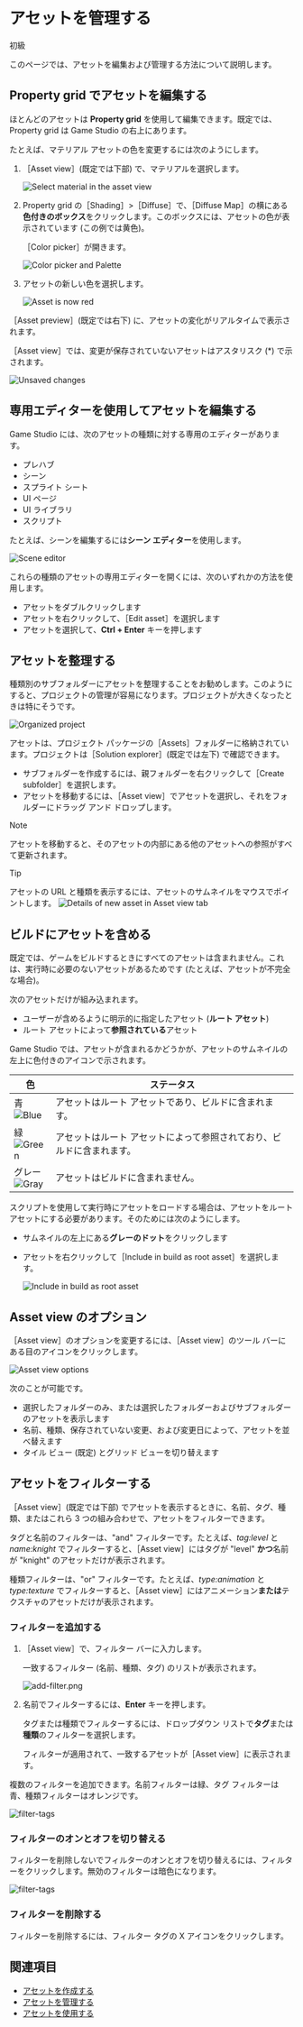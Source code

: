 # アセットを管理する

<span class="label label-doc-level">初級</span>

このページでは、アセットを編集および管理する方法について説明します。

## Property grid でアセットを編集する

ほとんどのアセットは **Property grid** を使用して編集できます。既定では、Property grid は Game Studio の右上にあります。

たとえば、マテリアル アセットの色を変更するには次のようにします。

 1. ［Asset view］(既定では下部) で、マテリアルを選択します。

	![Select material in the asset view](../get-started/media/edit-asset-sphere-material-asset-view-tab.png)

 2. Property grid の［Shading］>［Diffuse］で、［Diffuse Map］の横にある**色付きのボックス**をクリックします。このボックスには、アセットの色が表示されています (この例では黄色)。

	［Color picker］が開きます。

	![Color picker and Palette](../get-started/media/edit-asset-color-picker-palette-diffuse.png)

 4. アセットの新しい色を選択します。

	![Asset is now red](../get-started/media/edit-asset-color-change-selected-asset.png)

［Asset preview］(既定では右下) に、アセットの変化がリアルタイムで表示されます。

［Asset view］では、変更が保存されていないアセットはアスタリスク (*) で示されます。

![Unsaved changes](../get-started/media/asset-unsaved-changes.png)

## 専用エディターを使用してアセットを編集する

Game Studio には、次のアセットの種類に対する専用のエディターがあります。

* プレハブ
* シーン
* スプライト シート
* UI ページ
* UI ライブラリ
* スクリプト

たとえば、シーンを編集するには**シーン エディター**を使用します。

![Scene editor](media/manage-assets-scene-editor.png)

これらの種類のアセットの専用エディターを開くには、次のいずれかの方法を使用します。

* アセットをダブルクリックします
* アセットを右クリックして、［Edit asset］を選択します
* アセットを選択して、**Ctrl + Enter** キーを押します

## アセットを整理する

種類別のサブフォルダーにアセットを整理することをお勧めします。このようにすると、プロジェクトの管理が容易になります。プロジェクトが大きくなったときは特にそうです。

![Organized project](media/manage-assets-organized-project.png)

アセットは、プロジェクト パッケージの［Assets］フォルダーに格納されています。プロジェクトは［Solution explorer］(既定では左下) で確認できます。

* サブフォルダーを作成するには、親フォルダーを右クリックして［Create subfolder］を選択します。
* アセットを移動するには、［Asset view］でアセットを選択し、それをフォルダーにドラッグ アンド ドロップします。

> [!NOTE]
> アセットを移動すると、そのアセットの内部にある他のアセットへの参照がすべて更新されます。

> [!TIP]
> アセットの URL と種類を表示するには、アセットのサムネイルをマウスでポイントします。
> ![Details of new asset in Asset view tab](../get-started/media/asset-creation-solution-explorer.png)

## ビルドにアセットを含める

既定では、ゲームをビルドするときにすべてのアセットは含まれません。これは、実行時に必要のないアセットがあるためです (たとえば、アセットが不完全な場合)。

次のアセットだけが組み込まれます。

* ユーザーが含めるように明示的に指定したアセット (**ルート アセット**)
* ルート アセットによって**参照されている**アセット

Game Studio では、アセットが含まれるかどうかが、アセットのサムネイルの左上に色付きのアイコンで示されます。

色 | ステータス
------|--------
青 <br>![Blue](media/manage-assets-reference-asset.png)</br> | アセットはルート アセットであり、ビルドに含まれます。
緑 <br>![Green](media/manage-assets-include-asset.png)</br> | アセットはルート アセットによって参照されており、ビルドに含まれます。
グレー <br>![Gray](media/manage-assets-exclude-asset.png)</br> | アセットはビルドに含まれません。

スクリプトを使用して実行時にアセットをロードする場合は、アセットをルート アセットにする必要があります。そのためには次のようにします。

* サムネイルの左上にある**グレーのドット**をクリックします

* アセットを右クリックして［Include in build as root asset］を選択します。

    ![Include in build as root asset](media/right-click-include-in-build-as-root-asset.png)

## Asset view のオプション

［Asset view］のオプションを変更するには、［Asset view］のツール バーにある目のアイコンをクリックします。

![Asset view options](../get-started/media/asset-view-options.png)

次のことが可能です。

* 選択したフォルダーのみ、または選択したフォルダーおよびサブフォルダーのアセットを表示します
* 名前、種類、保存されていない変更、および変更日によって、アセットを並べ替えます
* タイル ビュー (既定) とグリッド ビューを切り替えます

## アセットをフィルターする

［Asset view］(既定では下部) でアセットを表示するときに、名前、タグ、種類、またはこれら 3 つの組み合わせで、アセットをフィルターできます。

タグと名前のフィルターは、"and" フィルターです。たとえば、*tag:level* と *name:knight* でフィルターすると、［Asset view］にはタグが "level" **かつ**名前が "knight" のアセットだけが表示されます。

種類フィルターは、"or" フィルターです。たとえば、*type:animation* と *type:texture* でフィルターすると、［Asset view］にはアニメーション**または**テクスチャのアセットだけが表示されます。

### フィルターを追加する

1. ［Asset view］で、フィルター バーに入力します。

    一致するフィルター (名前、種類、タグ) のリストが表示されます。

    ![add-filter.png](media/add-filter.png)

2.  名前でフィルターするには、**Enter** キーを押します。

    タグまたは種類でフィルターするには、ドロップダウン リストで**タグ**または**種類**のフィルターを選択します。

    フィルターが適用されて、一致するアセットが［Asset view］に表示されます。

複数のフィルターを追加できます。名前フィルターは緑、タグ フィルターは青、種類フィルターはオレンジです。

![filter-tags](media/filter-tags.png)

### フィルターのオンとオフを切り替える

フィルターを削除しないでフィルターのオンとオフを切り替えるには、フィルターをクリックします。無効のフィルターは暗色になります。

![filter-tags](../get-started/media/disabled-filter-tags.png)

### フィルターを削除する

フィルターを削除するには、フィルター タグの X アイコンをクリックします。

## 関連項目

* [アセットを作成する](create-assets.md)
* [アセットを管理する](manage-assets.md)
* [アセットを使用する](use-assets.md)
